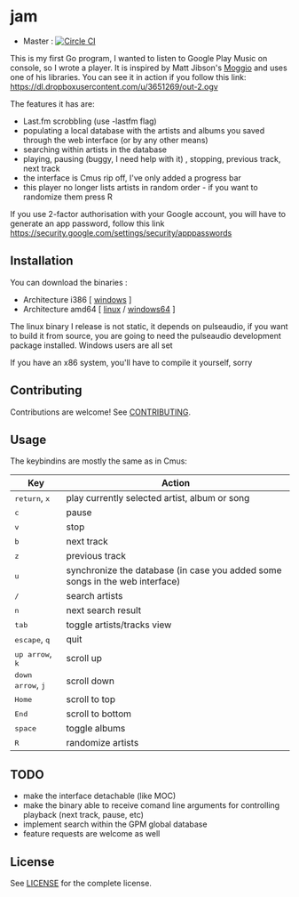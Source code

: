 # jam

* Master : [![Circle CI](https://circleci.com/gh/nlamirault/jam/tree/ci.svg?style=svg)](https://circleci.com/gh/nlamirault/jam/tree/ci)

This is my first Go program, I wanted to listen to Google Play Music on console,
so I wrote a player. It is inspired by Matt Jibson's [Moggio](https://github.com/mjibson/moggio/) and uses one of
his libraries. You can see it in action if you follow this link:
https://dl.dropboxusercontent.com/u/3651269/out-2.ogv

The features it has are:

- Last.fm scrobbling (use -lastfm flag)
- populating a local database with the artists and albums you saved through the
  web interface (or by any other means)
- searching within artists in the database
- playing, pausing (buggy, I need help with it) , stopping, previous track, next
  track
- the interface is Cmus rip off, I've only added a progress bar
- this player no longer lists artists in random order - if you want to randomize
  them press R


If you use 2-factor authorisation with your Google account, you will have to
generate an app password, follow this link
https://security.google.com/settings/security/apppasswords


## Installation

You can download the binaries :

* Architecture i386 [ [windows](https://github.com/budkin/jam/releases/download/v0.4.1/jam_x86.exe) ]
* Architecture amd64 [ [linux](https://github.com/budkin/jam/releases/download/v0.4.1/jam_x64) / [windows64](https://github.com/budkin/jam/releases/download/v0.4.1/jam_x64.exe) ]

The linux binary I release is not static, it depends on pulseaudio, if you want
to build it from source, you are going to need the pulseaudio development package
installed.
Windows users are all set

If you have an x86 system, you'll have to compile it yourself, sorry


## Contributing

Contributions are welcome!
See [CONTRIBUTING](CONTRIBUTING.md).


## Usage

The keybindins are mostly the same as in Cmus:

| Key                                 | Action                                                                       |
|-------------------------------------|------------------------------------------------------------------------------|
| <kbd>return</kbd>, <kbd>x</kbd>     | play currently selected artist, album or song                                |
| <kbd>c</kbd>                        | pause                                                                        |
| <kbd>v</kbd>                        | stop                                                                         |
| <kbd>b</kbd>                        | next track                                                                   |
| <kbd>z</kbd>                        | previous track                                                               |
| <kbd>u</kbd>                        | synchronize the database (in case you added some songs in the web interface) |
| <kbd>/</kbd>                        | search artists                                                               |
| <kbd>n</kbd>                        | next search result                                                           |
| <kbd>tab</kbd>                      | toggle artists/tracks view                                                   |
| <kbd>escape</kbd>, <kbd>q</kbd>     | quit                                                                         |
| <kbd>up arrow</kbd>, <kbd>k</kbd>   | scroll up                                                                    |
| <kbd>down arrow</kbd>, <kbd>j</kbd> | scroll down                                                                  |
| <kbd>Home</kbd>                     | scroll to top                                                                |
| <kbd>End</kbd>                      | scroll to bottom                                                             |
| <kbd>space</kbd>                    | toggle albums                                                                |
| <kbd>R</kbd>                        | randomize artists                                                            |


[1]: https://github.com/mjibson/moggio


## TODO

* make the interface detachable (like MOC)
* make the binary able to receive comand line arguments for controlling playback
  (next track, pause, etc)
* implement search within the GPM global database
* feature requests are welcome as well


## License

See [LICENSE](LICENSE) for the complete license.
